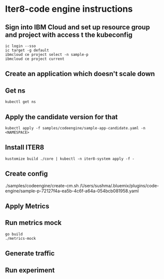 # Iter8-code engine instructions


## Sign into IBM Cloud and set up resource group and project with access t the kubeconfig
```
ic login --sso
ic target -g default
ibmcloud ce project select -n sample-p
ibmcloud ce project current 
```

## Create an application which doesn't scale down


## Get ns
```
kubectl get ns
```

## Apply the candidate version for that
```
kubectl apply -f samples/codeengine/sample-app-candidate.yaml -n <NAMESPACE>
```


## Install ITER8

```
kustomize build ./core | kubectl -n iter8-system apply -f - 
```


## Create config
./samples/codeengine/create-cm.sh /Users/sushma/.bluemix/plugins/code-engine/sample-p-72127f4a-ea5b-4c6f-a64a-054bcb081958.yaml


## Apply Metrics


## Run metrics mock
```
go build
./metrics-mock
```



## Generate traffic


## Run experiment
